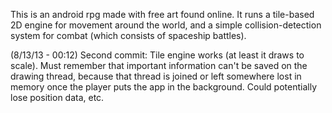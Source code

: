 This is an android rpg made with free art found online.
It runs a tile-based 2D engine for movement around the world,
and a simple collision-detection system for combat (which
consists of spaceship battles).

(8/13/13 - 00:12) 
Second commit: Tile engine works (at least it draws to scale). Must remember
that important information can't be saved on the drawing thread, because
that thread is joined or left somewhere lost in memory once the player
puts the app in the background. Could potentially lose position data, etc.
